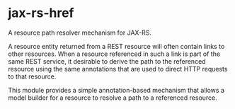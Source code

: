 jax-rs-href
===========

A resource path resolver mechanism for JAX-RS.

A resource entity returned from a REST resource will often contain
links to other resources.  When a resource referenced in such a link
is part of the same REST service, it desirable to derive the path to 
the referenced resource using the same annotations that are used to 
direct HTTP requests to that resource.

This module provides a simple annotation-based mechanism that allows
a model builder for a resource to resolve a path to a referenced 
resource.
